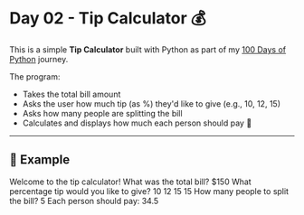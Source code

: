# Day 02 - Tip Calculator 💰

This is a simple **Tip Calculator** built with Python as part of my [100 Days of Python](https://github.com/basarkaankoc/100-days-of-python) journey.

The program:
- Takes the total bill amount
- Asks the user how much tip (as %) they'd like to give (e.g., 10, 12, 15)
- Asks how many people are splitting the bill
- Calculates and displays how much each person should pay 💸

---

## 🧮 Example

Welcome to the tip calculator!
What was the total bill? $150
What percentage tip would you like to give? 10 12 15 15
How many people to split the bill? 5
Each person should pay: 34.5